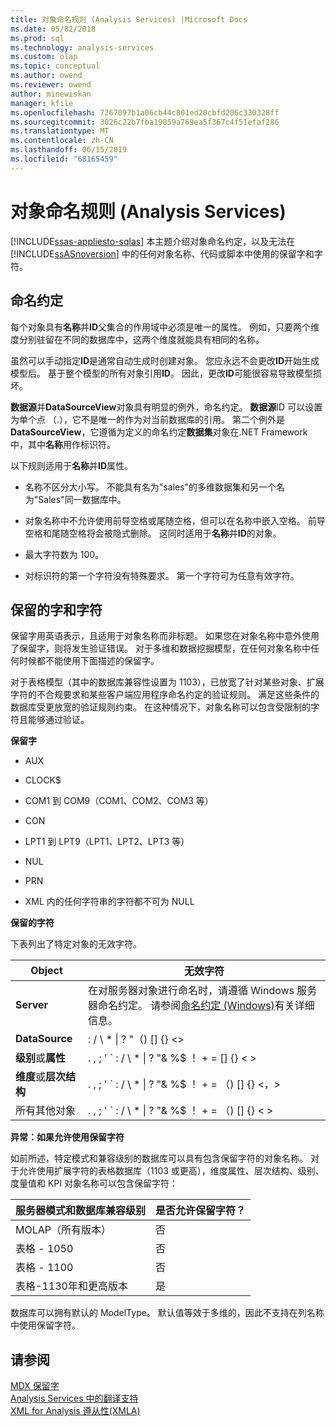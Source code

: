 ```yaml
---
title: 对象命名规则 (Analysis Services) |Microsoft Docs
ms.date: 05/02/2018
ms.prod: sql
ms.technology: analysis-services
ms.custom: olap
ms.topic: conceptual
ms.author: owend
ms.reviewer: owend
author: minewiskan
manager: kfile
ms.openlocfilehash: 7267097b1a06cb44c801ed20cbfd206c330328ff
ms.sourcegitcommit: 3026c22b7fba19059a769ea5f367c4f51efaf286
ms.translationtype: MT
ms.contentlocale: zh-CN
ms.lasthandoff: 06/15/2019
ms.locfileid: "68165459"
---
```

# <a name="object-naming-rules-analysis-services"></a>对象命名规则 (Analysis Services)
[!INCLUDE[ssas-appliesto-sqlas](../../../includes/ssas-appliesto-sqlas.md)]
  本主题介绍对象命名约定，以及无法在 [!INCLUDE[ssASnoversion](../../../includes/ssasnoversion-md.md)] 中的任何对象名称、代码或脚本中使用的保留字和字符。  
  
##  <a name="bkmk_Names"></a> 命名约定  
 每个对象具有**名称**并**ID**父集合的作用域中必须是唯一的属性。 例如，只要两个维度分别驻留在不同的数据库中，这两个维度就能具有相同的名称。  
  
 虽然可以手动指定**ID**是通常自动生成时创建对象。 您应永远不会更改**ID**开始生成模型后。 基于整个模型的所有对象引用**ID**。 因此，更改**ID**可能很容易导致模型损坏。  
  
 **数据源**并**DataSourceView**对象具有明显的例外，命名约定。 **数据源**ID 可以设置为单个点 （.），它不是唯一的作为对当前数据库的引用。 第二个例外是**DataSourceView**，它遵循为定义的命名约定**数据集**对象在.NET Framework 中，其中**名称**用作标识符。  
  
 以下规则适用于**名称**并**ID**属性。  
  
-   名称不区分大小写。 不能具有名为"sales"的多维数据集和另一个名为"Sales"同一数据库中。  
  
-   对象名称中不允许使用前导空格或尾随空格，但可以在名称中嵌入空格。 前导空格和尾随空格将会被隐式删除。 这同时适用于**名称**并**ID**的对象。  
  
-   最大字符数为 100。  
  
-   对标识符的第一个字符没有特殊要求。 第一个字符可为任意有效字符。  
  
##  <a name="bkmk_reserved"></a> 保留的字和字符  
 保留字用英语表示，且适用于对象名称而非标题。 如果您在对象名称中意外使用了保留字，则将发生验证错误。 对于多维和数据挖掘模型，在任何对象名称中任何时候都不能使用下面描述的保留字。  
  
 对于表格模型（其中的数据库兼容性设置为 1103），已放宽了针对某些对象、扩展字符的不合规要求和某些客户端应用程序命名约定的验证规则。 满足这些条件的数据库受更放宽的验证规则约束。 在这种情况下，对象名称可以包含受限制的字符且能够通过验证。  
  
 **保留字**  
  
-   AUX  
  
-   CLOCK$  
  
-   COM1 到 COM9（COM1、COM2、COM3 等）  
  
-   CON  
  
-   LPT1 到 LPT9（LPT1、LPT2、LPT3 等）  
  
-   NUL  
  
-   PRN  
  
-   XML 内的任何字符串的字符都不可为 NULL  
  
 **保留的字符**  
  
 下表列出了特定对象的无效字符。  
  
|Object|无效字符|  
|------------|------------------------|  
|**Server**|在对服务器对象进行命名时，请遵循 Windows 服务器命名约定。 请参阅[命名约定 (Windows)](/windows/desktop/DNS/naming-conventions)有关详细信息。|  
|**DataSource**|: / \ * &#124; ? "（) [] {} <>|  
|**级别**或**属性**|. , ; ' ` : / \ * &#124; ? "& %$ ！ + = [] {} < >|  
|**维度**或**层次结构**|. , ; ' ` : / \ * &#124; ? "& %$ ！ + = （) [] {} \<，>|  
|所有其他对象|. , ; ' ` : / \ * &#124; ? "& %$ ！ + = （) [] {} < >|  
  
 **异常：如果允许使用保留字符**  
  
 如前所述，特定模式和兼容级别的数据库可以具有包含保留字符的对象名称。 对于允许使用扩展字符的表格数据库（1103 或更高），维度属性、层次结构、级别、度量值和 KPI 对象名称可以包含保留字符：  
  
|服务器模式和数据库兼容级别|是否允许保留字符？|  
|--------------------------------------------------|----------------------------------|  
|MOLAP（所有版本）|否|  
|表格 - 1050|否|  
|表格 - 1100|否|  
|表格-1130年和更高版本|是|  
  
 数据库可以拥有默认的 ModelType。 默认值等效于多维的，因此不支持在列名称中使用保留字符。  
  
## <a name="see-also"></a>请参阅  
 [MDX 保留字](../../../mdx/mdx-reserved-words.md)   
 [Analysis Services 中的翻译支持](../../../analysis-services/translation-support-in-analysis-services.md)   
 [XML for Analysis 遵从性&#40;XMLA&#41;](https://docs.microsoft.com/bi-reference/xmla/xml-for-analysis-compliance-xmla)  
  
  
